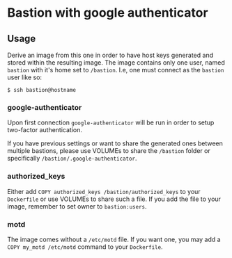 # Bastion with google authenticator

## Usage
Derive an image from this one in order to have host keys generated and
stored within the resulting image.
The image contains only one user, named `bastion` with it's home set
to `/bastion`. I.e, one must connect as the `bastion` user like so:
```
$ ssh bastion@hostname
```

### google-authenticator
Upon first connection `google-authenticator` will be run in order to
setup two-factor authentication.

If you have previous settings or want to share the generated ones
between multiple bastions, please use VOLUMEs to share the `/bastion` folder
or specifically `/bastion/.google-authenticator`.

### authorized_keys
Either add `COPY authorized_keys /bastion/authorized_keys` to your `Dockerfile`
or use VOLUMEs to share such a file.
If you add the file to your image, remember to set owner to `bastion:users`.

### motd
The image comes without a `/etc/motd` file. If you want one, you may add a
`COPY my_motd /etc/motd` command to your `Dockerfile`.
